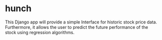 # hunch
This Django app will provide a simple Interface for historic stock price data. Furthermore, it allows the user to predict the future performance of the stock using regression algorithms.
